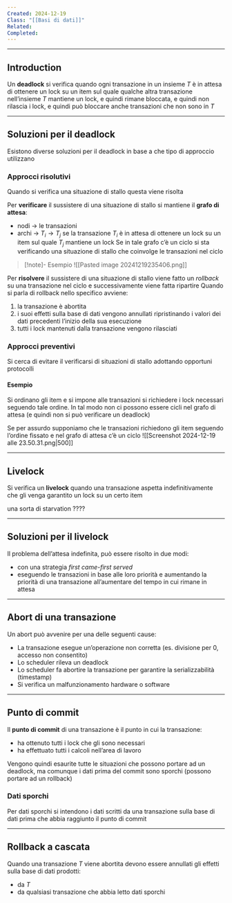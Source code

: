 ```yaml
---
Created: 2024-12-19
Class: "[[Basi di dati]]"
Related: 
Completed:
---
```

---
## Introduction
Un **deadlock** si verifica quando ogni transazione in un insieme $T$ è in attesa di ottenere un lock su un item sul quale qualche altra transazione nell’insieme $T$ mantiene un lock, e quindi rimane bloccata, e quindi non rilascia i lock, e quindi può bloccare anche transazioni che non sono in $T$

---
## Soluzioni per il deadlock
Esistono diverse soluzioni per il deadlock in base a che tipo di approccio utilizzano

### Approcci risolutivi
Quando si verifica una situazione di stallo questa viene risolta

Per **verificare** il sussistere di una situazione di stallo si mantiene il **grafo di attesa**:
- nodi → le transazioni
- archi → $T_{i}\longrightarrow T_{j}$ se la transazione $T_{i}$ è in attesa di ottenere un lock su un item sul quale $T_{j}$ mantiene un lock
Se in tale grafo c’è un ciclo si sta verificando una situazione di stallo che coinvolge le transazioni nel ciclo

>[!note]- Esempio
>![[Pasted image 20241219235406.png]]

Per **risolvere** il sussistere di una situazione di stallo viene fatto un *rollback* su una transazione nel ciclo e successivamente viene fatta ripartire
Quando si parla di rollback nello specifico avviene:
1. la transazione è abortita
2. i suoi effetti sulla base di dati vengono annullati ripristinando i valori dei dati precedenti l’inizio della sua esecuzione
3. tutti i lock mantenuti dalla transazione vengono rilasciati

### Approcci preventivi
Si cerca di evitare il verificarsi di situazioni di stallo adottando opportuni protocolli

#### Esempio
Si ordinano gli item e si impone alle transazioni si richiedere i lock necessari seguendo tale ordine. In tal modo non ci possono essere cicli nel grafo di attesa (e quindi non si può verificare un deadlock)

Se per assurdo supponiamo che le transazioni richiedono gli item seguendo l’ordine fissato e nel grafo di attesa c’è un ciclo
![[Screenshot 2024-12-19 alle 23.50.31.png|500]]

---
## Livelock
Si verifica un **livelock** quando una transazione aspetta indefinitivamente che gli venga garantito un lock su un certo item

una sorta di starvation ????

---
## Soluzioni per il livelock
Il problema dell’attesa indefinita, può essere risolto in due modi:
- con una strategia *first came-first served*
- eseguendo le transazioni in base alle loro priorità e aumentando la priorità di una transazione all’aumentare del tempo in cui rimane in attesa

---
## Abort di una transazione
Un abort può avvenire per una delle seguenti cause:
- La transazione esegue un’operazione non corretta (es. divisione per 0, accesso non consentito)
- Lo scheduler rileva un deadlock
- Lo scheduler fa abortire la transazione per garantire la serializzabilità (timestamp)
- Si verifica un malfunzionamento hardware o software

---
## Punto di commit
Il **punto di commit** di una transazione è il punto in cui la transazione:
- ha ottenuto tutti i lock che gli sono necessari
- ha effettuato tutti i calcoli nell’area di lavoro

Vengono quindi esaurite tutte le situazioni che possono portare ad un deadlock, ma comunque i dati prima del commit sono sporchi (possono portare ad un rollback)

### Dati sporchi
Per dati sporchi si intendono i dati scritti da una transazione sulla base di dati prima che abbia raggiunto il punto di commit

---
## Rollback a cascata
Quando una transazione $T$ viene abortita devono essere annullati gli effetti sulla base di dati prodotti:
- da $T$
- da qualsiasi transazione che abbia letto dati sporchi

